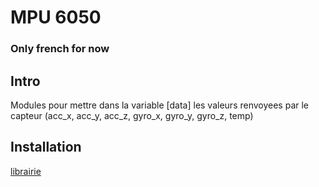 # MPU 6050
### Only french for now

## Intro
Modules pour mettre dans la variable [data] les valeurs renvoyees par le capteur (acc_x, acc_y, acc_z, gyro_x, gyro_y, gyro_z, temp)
## Installation
[librairie](https://github.com/adafruit/Adafruit_CircuitPython_MPU6050)


